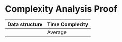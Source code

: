# Complexity Analysis Proof


| Data structure    | Time Complexity   |
| ----------------- | ----------------- |
|                   | Average |  Worse  |